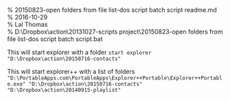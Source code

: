 % 20150823-open folders from file list-dos script batch script readme.md 	
% 2016-10-29 	
% Lal Thomas 	
% D:\Dropbox\action\20131027-scripts project\20150823-open folders from file list-dos script batch script.bat 	
	

This will start explorer with a folder
`start explorer "D:\Dropbox\action\20150716-contacts"`

This will start explorer++ with a list of folders
`"D:\PortableApps.com\PortableApps\Explorer++Portable\Explorer++Portable.exe" "D:\Dropbox\action\20150716-contacts" "D:\Dropbox\action\20140915-playlist"`